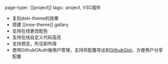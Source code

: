 page-type:: [[project]]
tags:: project, VSC插件

- 复刻doki-theme的效果
- 搭建 [[moe-theme]] gallary
- 支持在线更改配色
- 支持在线自定义代码高亮
- 支持预览，所见即所得
- 使用GithubOAuth做用户管理，支持将配置导出到[GithubGist](https://docs.github.com/cn/rest/gists)，方便用户分享配置